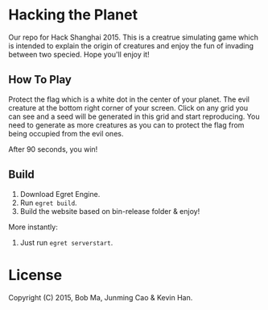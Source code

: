 # Hacking the Planet

Our repo for Hack Shanghai 2015. This is a creatrue simulating game which is intended to explain the origin of creatures and enjoy the fun of invading between two specied. Hope you'll enjoy it!

## How To Play

Protect the flag which is a white dot in the center of your planet. The evil creature at the bottom right corner of your screen. Click on any grid you can see and a seed will be generated in this grid and start reproducing. You need to generate as more creatures as you can to protect the flag from being occupied from the evil ones.

After 90 seconds, you win!

## Build

1. Download Egret Engine.
2. Run ``egret build``.
3. Build the website based on bin-release folder & enjoy!

More instantly:

1. Just run ``egret serverstart``.

# License

Copyright (C) 2015, Bob Ma, Junming Cao & Kevin Han.
